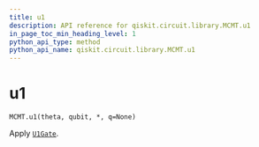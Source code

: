 ```yaml
---
title: u1
description: API reference for qiskit.circuit.library.MCMT.u1
in_page_toc_min_heading_level: 1
python_api_type: method
python_api_name: qiskit.circuit.library.MCMT.u1
---
```


# u1

<span id="qiskit.circuit.library.MCMT.u1" />

`MCMT.u1(theta, qubit, *, q=None)`

Apply [`U1Gate`](qiskit.circuit.library.U1Gate "qiskit.circuit.library.U1Gate").

